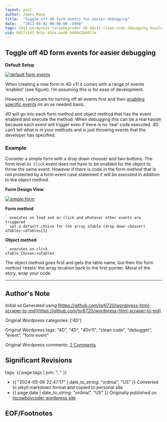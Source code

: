 ```yaml
---
layout: post
author: James Rowe
title:  "Toggle off 4D form events for easier debugging"
date:   "2011-05-02 00:00:00 -0400"
tags: 2011 wordpress txcowboycoder 4D 4Dv11 clean-code debugging developer-quality-of-life performance event-handling
uid: 0d1f11d1-9d3c-454a-aad4-b404d2b84f1e
---
```



## Toggle off 4D form events for easier debugging


**Default Setup**  

[![default form events](https://txcowboycoder.files.wordpress.com/2011/04/default_form_events.png?w=153&h=300 "default_form_events")](http://txcowboycoder.files.wordpress.com/2011/04/default_form_events.png)


When creating a new form in 4D v11 it comes with a range of events ‘enabled’ (see figure). I’m assuming this is for ease of development.


However, I advocate for turning off all events first and then [enabling specific events](http://txcowboycoder.wordpress.com/2011/04/03/encapsulate-formobject-methods-with-form-event-case-statements/ "Encapsulate form/object methods with form event case statements") on an as needed basis.


4D will go into each form method and object method that has the event enabled and execute the method. When debugging this can be a real hassle because each event will trigger even if there is no ‘real’ code executed. 4D can’t tell what is in your methods and is just throwing events that the developer has specified.


### Example


Consider a simple form with a drop down chooser and two buttons. The form level `On Click` event does not have to be enabled for the object to throw the same event. However if there is code in the form method that is not protected by a form event case statement it will be executed in addition to the object method.


**Form Design View**


[![simple form](https://txcowboycoder.files.wordpress.com/2011/04/simple_form.png?w=300&h=219 "simple_form")](http://txcowboycoder.files.wordpress.com/2011/04/simple_form.png)


**Form method**



```
` executes on load and on click and whatever other events are triggered
` set a default choice for the array aTable (drop down chooser)
aTables:=aTables{1}

```

**Object method**



```
` executes on click
vTable_Chosen:=aTables

```

The object method goes first and gets the table name, but then the form method ‘resets’ the array location back to the first pointer. Moral of the story, wrap your code.




---

## Author's Note

Initial `md` Generated using [https://github.com/jsr6720/wordpress-html-scraper-to-md](https://github.com/jsr6720/wordpress-html-scraper-to-md)

Original Wordpress categories: ['4D']

Original Wordpress tags: "4D", "4D", "4Dv11", "clean code", "debugger", "event", "form event"

Original Wordpress comments: <a href="https://txcowboycoder.wordpress.com/2011/05/02/toggle-off-4d-form-events-for-easier-debugging/#comments">2 Comments</a>

## Significant Revisions

tags: {{ page.tags | join: ", " }} <!-- todo move this somewhere -->

- {{ "2024-05-06 22:47:17" | date_to_string: "ordinal", "US" }} Converted to jekyll markdown format and copied to personal site
- {{ page.date | date_to_string: "ordinal", "US" }} Originally published on [txcowboycoder wordpress site](https://txcowboycoder.wordpress.com/2011/05/02/toggle-off-4d-form-events-for-easier-debugging/)

## EOF/Footnotes

